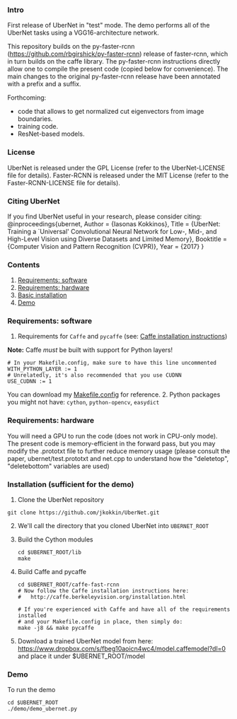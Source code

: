 ### Intro

First release of  UberNet in "test" mode.
The demo performs all of the UberNet tasks using a VGG16-architecture network.

This repository builds on the py-faster-rcnn (https://github.com/rbgirshick/py-faster-rcnn) release of faster-rcnn, which in turn builds on the caffe library. The py-faster-rcnn instructions directly allow one to compile the present code (copied below for convenience).
The main changes to the original py-faster-rcnn release have been annotated with
a <iasonas> prefix and a </iasonas> suffix.

Forthcoming:
- code that allows to get normalized cut eigenvectors from image boundaries.
- training code.
- ResNet-based models.

### License
UberNet is released under the GPL License (refer to the UberNet-LICENSE file for details).
Faster-RCNN is released under the MIT License (refer to the Faster-RCNN-LICENSE file for details).

### Citing UberNet

If you find UberNet useful in your research, please consider citing:
@inproceedings{ubernet,
    Author = {Iasonas Kokkinos},
    Title = {UberNet: Training a `Universal' Convolutional Neural Network for Low-, Mid-, and High-Level Vision using Diverse Datasets and Limited Memory},
    Booktitle = {Computer Vision and Pattern Recognition (CVPR)},
    Year = {2017}
}

### Contents
1. [Requirements: software](#requirements-software)
2. [Requirements: hardware](#requirements-hardware)
3. [Basic installation](#installation-sufficient-for-the-demo)
4. [Demo](#demo)

### Requirements: software

1. Requirements for `Caffe` and `pycaffe` (see: [Caffe installation instructions](http://caffe.berkeleyvision.org/installation.html))

  **Note:** Caffe *must* be built with support for Python layers!
  ```make
  # In your Makefile.config, make sure to have this line uncommented
  WITH_PYTHON_LAYER := 1
  # Unrelatedly, it's also recommended that you use CUDNN
  USE_CUDNN := 1
  ```

  You can download my [Makefile.config](https://www.dropbox.com/s/zdsqped1h8yzbwg/Makefile.config?dl=0) for reference.
2. Python packages you might not have: `cython`, `python-opencv`, `easydict`

### Requirements: hardware
You will need a GPU to run the code (does not work in CPU-only mode). The present code is memory-efficient in the forward pass, but you may modify the .prototxt file to further reduce memory usage (please consult the paper, ubernet/test.prototxt and net.cpp to understand how the "deletetop", "deletebottom" variables are used)

### Installation (sufficient for the demo)

1. Clone the UberNet repository
  ```Shell
  git clone https://github.com/jkokkin/UberNet.git
  ```

2. We'll call the directory that you cloned UberNet into `UBERNET_ROOT`

3. Build the Cython modules
    ```Shell
    cd $UBERNET_ROOT/lib
    make
    ```

4. Build Caffe and pycaffe
    ```Shell
    cd $UBERNET_ROOT/caffe-fast-rcnn
    # Now follow the Caffe installation instructions here:
    #   http://caffe.berkeleyvision.org/installation.html

    # If you're experienced with Caffe and have all of the requirements installed
    # and your Makefile.config in place, then simply do:
    make -j8 && make pycaffe
    ```

5. Download a trained UberNet model from here:
   https://www.dropbox.com/s/fbeg10aoicn4wc4/model.caffemodel?dl=0
   and place it under $UBERNET_ROOT/model

### Demo
To run the demo
```Shell
cd $UBERNET_ROOT
./demo/demo_ubernet.py
```
